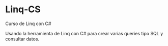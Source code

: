 # Linq-CS
Curso de Linq con C#

Usando la herramienta de Linq con C# para crear varias queries tipo SQL y consultar datos.

